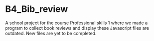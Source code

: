 # B4_Bib_review
A school project for the course Professional skills 1 where we made a program to collect book reviews and display these
Javascript files are outdated. New files are yet to be completed.

